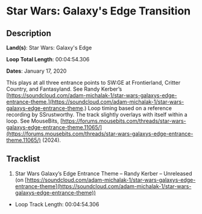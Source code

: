# Star Wars: Galaxy's Edge Transition

## Description

**Land(s)**: Star Wars: Galaxy's Edge

**Loop Total Length**: 00:04:54.306

**Dates**: January 17, 2020

This plays at all three entrance points to SW:GE at Frontierland, Critter Country, and Fantasyland. See Randy Kerber’s [https://soundcloud.com/adam-michalak-1/star-wars-galaxys-edge-entrance-theme.](https://soundcloud.com/adam-michalak-1/star-wars-galaxys-edge-entrance-theme.) Loop timing based on a reference recording by SSrustworthy. The track slightly overlays with itself within a loop. See MouseBits, [https://forums.mousebits.com/threads/star-wars-galaxys-edge-entrance-theme.11065/](https://forums.mousebits.com/threads/star-wars-galaxys-edge-entrance-theme.11065/) (2024).

## Tracklist

1. Star Wars Galaxy’s Edge Entrance Theme – Randy Kerber – Unreleased (on [https://soundcloud.com/adam-michalak-1/star-wars-galaxys-edge-entrance-theme](https://soundcloud.com/adam-michalak-1/star-wars-galaxys-edge-entrance-theme))
- Loop Track Length: 00:04:54.306

